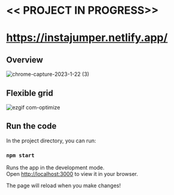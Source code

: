 # << PROJECT IN PROGRESS>>
# https://instajumper.netlify.app/
## Overview
![chrome-capture-2023-1-22 (3)](https://user-images.githubusercontent.com/45184925/220682591-e2a8a25b-f759-4d67-b19f-6f936b39efce.gif)
## Flexible grid
![ezgif com-optimize](https://user-images.githubusercontent.com/45184925/220683261-bf4e3485-fc49-4eb5-b48c-0f0fda288cf1.gif)

## Run the code

In the project directory, you can run:

### `npm start`

Runs the app in the development mode.\
Open [http://localhost:3000](http://localhost:3000) to view it in your browser.

The page will reload when you make changes!
